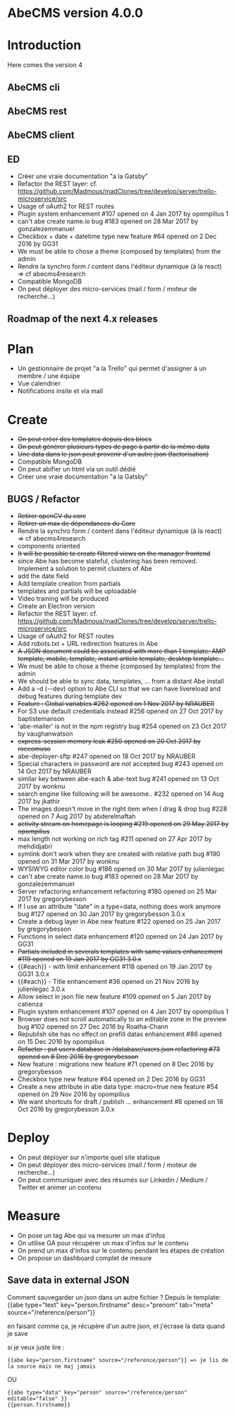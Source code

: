 # AbeCMS version 4.0.0

# Introduction

Here comes the version 4

## AbeCMS cli
## AbeCMS rest
## AbeCMS client

## ED
- Créer une vraie documentation "a la Gatsby"
- Refactor the REST layer: cf. https://github.com/Madmous/madClones/tree/develop/server/trello-microservice/src
- Usage of oAuth2 for REST routes
- Plugin system enhancement #107 opened on 4 Jan 2017 by opompilius   1
- can't abe create name.io bug #183 opened on 28 Mar 2017 by gonzalezemmanuel
- Checkbox + date + datetime type new feature #64 opened on 2 Dec 2016 by GG31 
- We must be able to chose a theme (composed by templates) from the admin
- Rendre la synchro form / content dans l'éditeur dynamique (à la react) => cf abecms4research
- Compatible MongoDB
- On peut déployer des micro-services (mail / form / moteur de recherche...)

## Roadmap of the next 4.x releases

# Plan
- Un gestionnaire de projet "a la Trello" qui permet d'assigner à un membre / une équipe
- Vue calendrier
- Notifications insite et via mail

# Create
- ~~On peut créer des templates depuis des blocs~~
- ~~On peut générer plusieurs types de page à partir de la même data~~
- ~~Une data dans le json peut provenir d'un autre json (factorisation)~~
- Compatible MongoDB
- On peut abifier un html via un outil dédié
- Créer une vraie documentation "a la Gatsby"

## BUGS / Refactor
- ~~Retirer openCV du core~~
- ~~Retirer un max de dépendances du Core~~
- Rendre la synchro form / content dans l'éditeur dynamique (à la react) => cf abecms4research
- components oriented
- ~~It will be possible to create filtered views on the manager frontend~~
- since Abe has become stateful, clustering has been removed. Implement a solution to permit clusters of Abe
- add the date field
- Add template creation from partials
- templates and partials will be uploadable
- Video training will be produced
- Create an Electron version
- Refactor the REST layer: cf. https://github.com/Madmous/madClones/tree/develop/server/trello-microservice/src
- Usage of oAuth2 for REST routes
- Add robots.txt + URL redirection features in Abe
- ~~A JSON document could be associated with more than 1 template: AMP template, mobile, template, instant article template, desktop template...~~
- We must be able to chose a theme (composed by templates) from the admin
- We should be able to sync data, templates, ... from a distant Abe install
- Add a -d (--dev) option to Abe CLI so that we can have livereload and debug features during template dev
- ~~Feature : Global variables #262 opened on 1 Nov 2017 by NRAUBER~~
- For S3 use default credentials instead #256 opened on 27 Oct 2017 by baptistemanson 
- 'abe-mailer' is not in the npm registry bug #254 opened on 23 Oct 2017 by vaughanwatson 
- ~~express-session memory leak #250 opened on 20 Oct 2017 by roccomuso~~
- abe-deployer-sftp #247 opened on 18 Oct 2017 by NRAUBER 
- Special characters in password are not accepted bug #243 opened on 14 Oct 2017 by NRAUBER 
- similar key between abe-each & abe-text bug #241 opened on 13 Oct 2017 by wonknu 
- search engine like following will be awesome.. #232 opened on 14 Aug 2017 by jkathir
- The images doesn't move in the right item when I drag & drop bug #228 opened on 7 Aug 2017 by abderelmaftah 
- ~~activity stream on homepage is looping #219 opened on 29 May 2017 by opompilius~~
- max length not working on rich tag #211 opened on 27 Apr 2017 by mehdidjabri 
- symlink don't work when they are created with relative path bug #190 opened on 31 Mar 2017 by wonknu 
- WYSIWYG editor color bug #186 opened on 30 Mar 2017 by julienlegac 
- can't abe create name.io bug #183 opened on 28 Mar 2017 by gonzalezemmanuel 
- Server refactoring enhancement refactoring #180 opened on 25 Mar 2017 by gregorybesson 
- If I use an attribute "date" in a type=data, nothing does work anymore bug #127 opened on 30 Jan 2017 by gregorybesson  3.0.x
- Create a debug layer in Abe new feature #122 opened on 25 Jan 2017 by gregorybesson 
- Functions in select data enhancement #120 opened on 24 Jan 2017 by GG31 
- ~~Partials included in severals templates with same values enhancement #119 opened on 19 Jan 2017 by GG31  3.0.x~~
- {{#each}} - with limit enhancement #118 opened on 19 Jan 2017 by GG31  3.0.x
- {{#each}} - Title enhancement #36 opened on 21 Nov 2016 by julienlegac  3.0.x
- Allow select in json file new feature #109 opened on 5 Jan 2017 by catienza 
- Plugin system enhancement #107 opened on 4 Jan 2017 by opompilius   1
- Browser does not scroll automatically to an editable zone in the preview bug #102 opened on 27 Dec 2016 by Roatha-Chann 
- Republish site has no effect on prefill datas enhancement #86 opened on 15 Dec 2016 by opompilius 
- ~~Refactor : put users database in /database/users.json refactoring #73 opened on 8 Dec 2016 by gregorybesson~~
- New feature : migrations new feature #71 opened on 8 Dec 2016 by gregorybesson 
- Checkbox type new feature #64 opened on 2 Dec 2016 by GG31 
- Create a new attribute in abe data type: macro=true new feature #54 opened on 29 Nov 2016 by opompilius 
- We want shortcuts for draft / publish ... enhancement #8 opened on 18 Oct 2016 by gregorybesson  3.0.x

# Deploy
- On peut déployer sur n'importe quel site statique
- On peut déployer des micro-services (mail / form / moteur de recherche...)
- On peut communiquer avec des résumés sur Linkedin / Medium / Twitter et animer un contenu

# Measure
- On pose un tag Abe qui va mesurer un max d'infos
- On utilise GA pour récupérer un max d'infos sur le contenu
- On prend un max d'infos sur le contenu pendant les étapes de création
- On propose un dashboard complet de mesure


## Save data in external JSON
Comment sauvegarder un json dans un autre fichier ?
Depuis le template: 
{{abe type="text" key="person.firstname" desc="prenom" tab="meta" source="/reference/person"}}

en faisant comme ça, je récupère d'un autre json, et j'écrase la data quand je save

si je veux juste lire :
```
{{abe key="person.firstname" source="/reference/person"}} => je lis de la source mais ne maj jamais
```
OU
```
{{abe type="data" key="person" source="/reference/person" editable="false" }}
{{person.firstname}}
```
